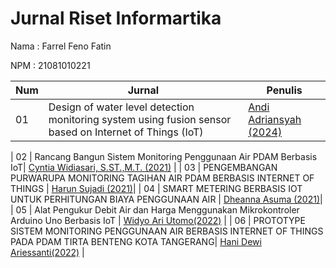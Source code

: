 # Jurnal Riset Informartika

Nama : Farrel Feno Fatin

NPM  : 21081010221

| Num | Jurnal | Penulis |
| --- | --------------------------------------------------------| ------------------------ |
| 01  | Design of water level detection monitoring system using fusion sensor based on Internet of Things (IoT)  | [Andi Adriansyah (2024)](https://publikasi.mercubuana.ac.id/index.php/sinergi) |

| 02  | Rancang Bangun Sistem Monitoring Penggunaan Air PDAM Berbasis IoT| [Cyntia Widiasari, S.ST.,M.T. (2021)](https://jurnal.pcr.ac.id/index.php/jkt/article/view/5152) |
| 03  | PENGEMBANGAN PURWARUPA MONITORING TAGIHAN AIR PDAM BERBASIS INTERNET OF THINGS | [Harun Sujadi (2021)](https://www.sciencedirect.com/science/article/pii/S2666202724002556)| 
| 04  | SMART METERING BERBASIS IOT UNTUK PERHITUNGAN BIAYA PENGGUNAAN AIR | [Dheanna Asuma (2021)](https://openlibrarypublications.telkomuniversity.ac.id/index.php/engineering/article/view/14521/0)| 
| 05  | Alat Pengukur Debit Air dan Harga Menggunakan Mikrokontroler Arduino Uno Berbasis IoT | [Widyo Ari Utomo(2022)](https://jurnal.stmik-aub.ac.id/index.php/goinfotech/article/view/141) |
| 06  | PROTOTYPE SISTEM MONITORING PENGGUNAAN AIR BERBASIS INTERNET OF THINGS PADA PDAM TIRTA BENTENG KOTA TANGERANG| [Hani Dewi Ariessanti(2022)](https://jedm.educationaldatamining.org/index.php/JEDM/article/view/610) |
